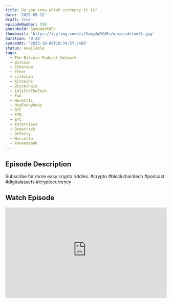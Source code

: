 ```yaml
---
title: Do you know which currency it is?
date: '2025-05-12'
draft: true
episodeNumber: 150
youtubeId: Samg4q9KdEs
thumbnail: 'https://i.ytimg.com/vi/Samg4q9KdEs/maxresdefault.jpg'
duration: '0:28'
syncedAt: '2025-10-06T18:34:57.240Z'
status: available
tags:
  - The Bitcoin Podcast Network
  - Bitcoin
  - Ethereum
  - Ether
  - Litecoin
  - Altcoins
  - Blockchain
  - InItForTheTech
  - Fun
  - HereItIs
  - HeyEverybody
  - BTC
  - ETH
  - ETC
  - Interviews
  - Demetrick
  - DrPetty
  - Marcello
  - Yeeeeaaaah
---
```

## Episode Description

Subscribe for more easy crypto riddles. #crypto #blockchaintech #podcast #digitalassets #cryptocurrency

## Watch Episode

<div style="position: relative; padding-bottom: 56.25%; height: 0; overflow: hidden;">
  <iframe
    src="https://www.youtube-nocookie.com/embed/Samg4q9KdEs"
    style="position: absolute; top: 0; left: 0; width: 100%; height: 100%;"
    frameborder="0"
    allow="accelerometer; autoplay; clipboard-write; encrypted-media; gyroscope; picture-in-picture"
    allowfullscreen
  ></iframe>
</div>

